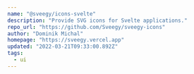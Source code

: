 ```yaml
---
name: "@sveegy/icons-svelte"
description: "Provide SVG icons for Svelte applications."
repo_url: "https://github.com/Sveegy/sveegy-icons"
author: "Dominik Michal"
homepage: "https://sveegy.vercel.app"
updated: "2022-03-21T09:33:00.892Z"
tags: 
  - ui
---
```

